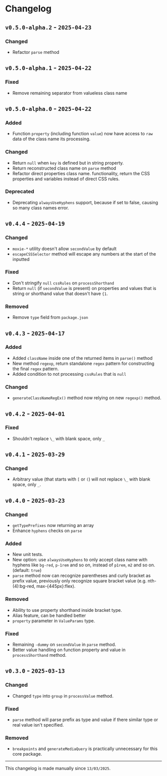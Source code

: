 # Changelog

## `v0.5.0-alpha.2` - `2025-04-23`

### Changed

- Refactor `parse` method

## `v0.5.0-alpha.1` - `2025-04-22`

### Fixed

- Remove remaining separator from valueless class name

## `v0.5.0-alpha.0` - `2025-04-22`

### Added

- Function `property` (including function `value`) now have access to `raw` data of the class name its processing.

### Changed

- Return `null` when `key` is defined but in string property.
- Return reconstructed class name on `parse` method
- Refactor direct properties class name. functionality, return the CSS properties and variables instead of direct CSS rules.

### Deprecated

- Deprecating `alwaysUseHyphens` support, because if set to false, causing so many class names error.

## `v0.4.4` - `2025-04-19`

### Changed

- `moxie-*` utility doesn't allow `secondValue` by default
- `escapeCSSSelector` method will escape any numbers at the start of the inputted

### Fixed

- Don't stringify `null` `cssRules` on `processShorthand`
- Return `null` (if `secondValue` is present) on properties and values that is string or shorthand value that doesn't have `{1`.

### Removed

- Remove `type` field from `package.json`

## `v0.4.3` - `2025-04-17`

### Added

- Added `className` inside one of the returned items in `parse()` method
- New method `regexp`, return standalone `regex` pattern for constructing the final `regex` pattern.
- Added condition to not processing `cssRules` that is `null`

### Changed

- `generateClassNameRegEx()` method now relying on new `regexp()` method.

## `v0.4.2` - `2025-04-01`

### Fixed

- Shouldn't replace `\_` with blank space, only `_`

## `v0.4.1` - `2025-03-29`

### Changed

- Arbitrary value (that starts with `[` or `(`) will not replace `\_` with blank space, only `_`.

## `v0.4.0` - `2025-03-23`

### Changed

- `getTypePrefixes` now returning an array
- Enhance `hyphens` checks on `parse`

### Added

- New unit tests.
- New option: use `alwaysUseHyphens` to only accept class name with hyphens like `bg-red`, `p-1rem` and so on, instead of `p1rem`, `m2` and so on. (default: `true`)
- `parse` method now can recognize parentheses and curly bracket as prefix value, previously only recognize square bracket value (e.g. nth-(4):bg-red, max-{445px}:flex).

### Removed

- Ability to use property shorthand inside bracket type.
- Alias feature, can be handled better
- `property` parameter in `ValueParams` type.

### Fixed

- Remaining `-dummy` on `secondValue` in `parse` method.
- Better value handling on function property and value in `processShorthand` method.

## `v0.3.0` - `2025-03-13`

### Changed

- Changed `type` into `group` in `processValue` method.

### Fixed

- `parse` method will parse prefix as type and value if there similar type or real value isn't specified.

### Removed

- `breakpoints` and `generateMediaQuery` is practically unnecessary for this core package.

---

This changelog is made manually since `13/03/2025`.
